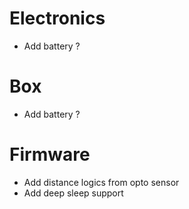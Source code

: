 # Electronics
- Add battery ?

# Box
- Add battery ?

# Firmware 
- Add distance logics from opto sensor
- Add deep sleep support
